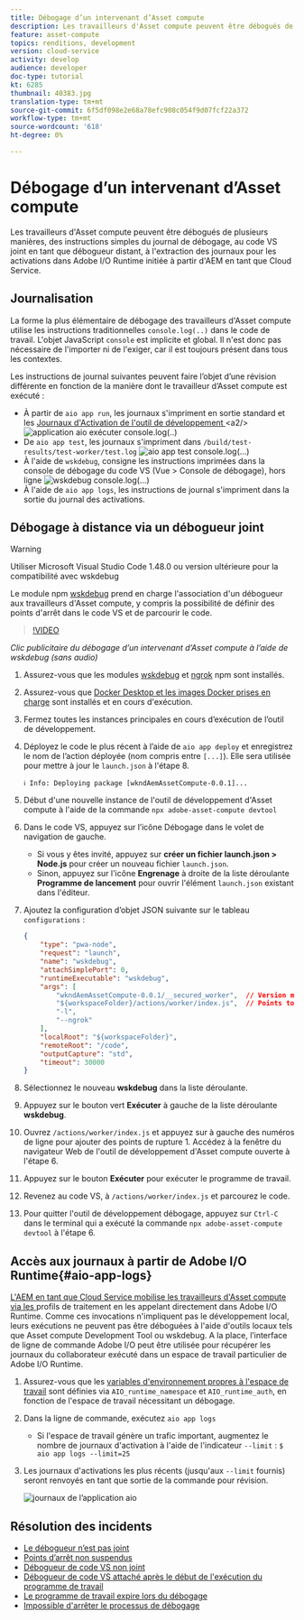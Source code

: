 ```yaml
---
title: Débogage d’un intervenant d’Asset compute
description: Les travailleurs d'Asset compute peuvent être débogués de plusieurs manières, des instructions simples du journal de débogage, au code VS joint en tant que débogueur distant, à l'extraction des journaux pour les activations dans Adobe I/O Runtime initiée à partir d'AEM en tant que Cloud Service.
feature: asset-compute
topics: renditions, development
version: cloud-service
activity: develop
audience: developer
doc-type: tutorial
kt: 6285
thumbnail: 40383.jpg
translation-type: tm+mt
source-git-commit: 6f5df098e2e68a78efc908c054f9d07fcf22a372
workflow-type: tm+mt
source-wordcount: '618'
ht-degree: 0%

---
```



# Débogage d’un intervenant d’Asset compute

Les travailleurs d&#39;Asset compute peuvent être débogués de plusieurs manières, des instructions simples du journal de débogage, au code VS joint en tant que débogueur distant, à l&#39;extraction des journaux pour les activations dans Adobe I/O Runtime initiée à partir d&#39;AEM en tant que Cloud Service.

## Journalisation

La forme la plus élémentaire de débogage des travailleurs d&#39;Asset compute utilise les instructions traditionnelles `console.log(..)` dans le code de travail. L&#39;objet JavaScript `console` est implicite et global. Il n&#39;est donc pas nécessaire de l&#39;importer ni de l&#39;exiger, car il est toujours présent dans tous les contextes.

Les instructions de journal suivantes peuvent faire l’objet d’une révision différente en fonction de la manière dont le travailleur d’Asset compute est exécuté :

+ À partir de `aio app run`, les journaux s&#39;impriment en sortie standard et les [Journaux d&#39;Activation de l&#39;outil de développement ](../develop/development-tool.md) &lt;a2/>
   ![application aio exécuter console.log(..)](./assets/debug/console-log__aio-app-run.png)
+ De `aio app test`, les journaux s&#39;impriment dans `/build/test-results/test-worker/test.log`
   ![aio app test console.log(...)](./assets/debug/console-log__aio-app-test.png)
+ À l&#39;aide de `wskdebug`, consigne les instructions imprimées dans la console de débogage du code VS (Vue > Console de débogage), hors ligne
   ![wskdebug console.log(...)](./assets/debug/console-log__wskdebug.png)
+ À l&#39;aide de `aio app logs`, les instructions de journal s&#39;impriment dans la sortie du journal des activations.

## Débogage à distance via un débogueur joint

>[!WARNING]
>
>Utiliser Microsoft Visual Studio Code 1.48.0 ou version ultérieure pour la compatibilité avec wskdebug

Le module npm [wskdebug](https://www.npmjs.com/package/@openwhisk/wskdebug) prend en charge l&#39;association d&#39;un débogueur aux travailleurs d&#39;Asset compute, y compris la possibilité de définir des points d&#39;arrêt dans le code VS et de parcourir le code.

>[!VIDEO](https://video.tv.adobe.com/v/40383/?quality=12&learn=on)

_Clic publicitaire du débogage d’un intervenant d’Asset compute à l’aide de wskdebug (sans audio)_

1. Assurez-vous que les modules [wskdebug](../set-up/development-environment.md#wskdebug) et [ngrok](../set-up/development-environment.md#ngork) npm sont installés.
1. Assurez-vous que [Docker Desktop et les images Docker prises en charge](../set-up/development-environment.md#docker) sont installés et en cours d&#39;exécution.
1. Fermez toutes les instances principales en cours d’exécution de l’outil de développement.
1. Déployez le code le plus récent à l’aide de `aio app deploy` et enregistrez le nom de l’action déployée (nom compris entre `[...]`). Elle sera utilisée pour mettre à jour le `launch.json` à l&#39;étape 8.

   ```
   ℹ Info: Deploying package [wkndAemAssetCompute-0.0.1]...
   ```
1. Début d&#39;une nouvelle instance de l&#39;outil de développement d&#39;Asset compute à l&#39;aide de la commande `npx adobe-asset-compute devtool`
1. Dans le code VS, appuyez sur l’icône Débogage dans le volet de navigation de gauche.
   + Si vous y êtes invité, appuyez sur __créer un fichier launch.json > Node.js__ pour créer un nouveau fichier `launch.json`.
   + Sinon, appuyez sur l&#39;icône __Engrenage__ à droite de la liste déroulante __Programme de lancement__ pour ouvrir l&#39;élément `launch.json` existant dans l&#39;éditeur.
1. Ajoutez la configuration d’objet JSON suivante sur le tableau `configurations` :

   ```json
   {
       "type": "pwa-node",
       "request": "launch",
       "name": "wskdebug",
       "attachSimplePort": 0,
       "runtimeExecutable": "wskdebug",
       "args": [
           "wkndAemAssetCompute-0.0.1/__secured_worker",  // Version must match your Asset Compute worker's version
           "${workspaceFolder}/actions/worker/index.js",  // Points to your worker
           "-l",
           "--ngrok"
       ],
       "localRoot": "${workspaceFolder}",
       "remoteRoot": "/code",
       "outputCapture": "std",
       "timeout": 30000
   }
   ```

1. Sélectionnez le nouveau __wskdebug__ dans la liste déroulante.
1. Appuyez sur le bouton vert __Exécuter__ à gauche de la liste déroulante __wskdebug__.
1. Ouvrez `/actions/worker/index.js` et appuyez sur à gauche des numéros de ligne pour ajouter des points de rupture 1. Accédez à la fenêtre du navigateur Web de l&#39;outil de développement d&#39;Asset compute ouverte à l&#39;étape 6.
1. Appuyez sur le bouton __Exécuter__ pour exécuter le programme de travail.
1. Revenez au code VS, à `/actions/worker/index.js` et parcourez le code.
1. Pour quitter l&#39;outil de développement débogage, appuyez sur `Ctrl-C` dans le terminal qui a exécuté la commande `npx adobe-asset-compute devtool` à l&#39;étape 6.

## Accès aux journaux à partir de Adobe I/O Runtime{#aio-app-logs}

[L&#39;AEM en tant que Cloud Service mobilise les travailleurs d&#39;Asset compute via les ](../deploy/processing-profiles.md) profils de traitement en les appelant directement dans Adobe I/O Runtime. Comme ces invocations n&#39;impliquent pas le développement local, leurs exécutions ne peuvent pas être déboguées à l&#39;aide d&#39;outils locaux tels que Asset compute Development Tool ou wskdebug. A la place, l’interface de ligne de commande Adobe I/O peut être utilisée pour récupérer les journaux du collaborateur exécuté dans un espace de travail particulier de Adobe I/O Runtime.

1. Assurez-vous que les [variables d&#39;environnement propres à l&#39;espace de travail](../deploy/runtime.md) sont définies via `AIO_runtime_namespace` et `AIO_runtime_auth`, en fonction de l&#39;espace de travail nécessitant un débogage.
1. Dans la ligne de commande, exécutez `aio app logs`
   + Si l&#39;espace de travail génère un trafic important, augmentez le nombre de journaux d&#39;activation à l&#39;aide de l&#39;indicateur `--limit` :
      `$ aio app logs --limit=25`
1. Les journaux d&#39;activations les plus récents (jusqu&#39;aux `--limit` fournis) seront renvoyés en tant que sortie de la commande pour révision.

   ![journaux de l’application aio](./assets/debug/aio-app-logs.png)

## Résolution des incidents

+ [Le débogueur n’est pas joint](../troubleshooting.md#debugger-does-not-attach)
+ [Points d’arrêt non suspendus](../troubleshooting.md#breakpoints-no-pausing)
+ [Débogueur de code VS non joint](../troubleshooting.md#vs-code-debugger-not-attached)
+ [Débogueur de code VS attaché après le début de l&#39;exécution du programme de travail](../troubleshooting.md#vs-code-debugger-attached-after-worker-execution-began)
+ [Le programme de travail expire lors du débogage](../troubleshooting.md#worker-times-out-while-debugging)
+ [Impossible d&#39;arrêter le processus de débogage](../troubleshooting.md#cannot-terminate-debugger-process)
